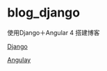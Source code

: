 # blog_django
使用Django＋Angular 4 搭建博客

[Django](http://djangoproject.com/)

[Angulay](https://angular.io/)
